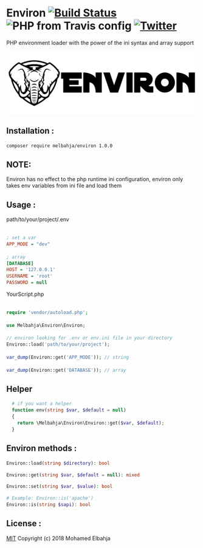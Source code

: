 # Environ [![Build Status](https://img.shields.io/travis/melbahja/environ/master.svg)](https://travis-ci.org/melbahja/environ) ![PHP from Travis config](https://img.shields.io/travis/php-v/melbahja/environ.svg) [![Twitter](https://img.shields.io/twitter/url/https/github.com/melbahja/environ.svg?style=social)](https://twitter.com/intent/tweet?text=Wow:&url=https%3A%2F%2Fgithub.com%2Fmelbahja%2Fenviron)

PHP environment loader with the power of the ini syntax and array support

![](environ.jpg?raw=true)

## Installation :

```bash
composer require melbahja/environ 1.0.0
```

## NOTE:

Environ has no effect to the php runtime ini configuration, environ only takes env variables from ini file and load them 

## Usage :

path/to/your/project/.env
```ini

; set a var
APP_MODE = "dev"

; array
[DATABASE]
HOST = '127.0.0.1'
USERNAME = 'root'
PASSWORD = null

```

YourScript.php
```php

require 'vendor/autoload.php';

use Melbahja\Environ\Environ;

// environ looking for .env or env.ini file in your directory
Environ::load('path/to/your/project');

var_dump(Environ::get('APP_MODE')); // string

var_dump(Environ::get('DATABASE')); // array

```

## Helper

```php
  # if you want a helper
  function env(string $var, $default = null)
  {
    return \Melbahja\Environ\Environ::get($var, $default);
  }
```

## Environ methods :

```php
Environ::load(string $directory): bool
```
```php
Environ::get(string $var, $default = null): mixed
```
```php
Environ::set(string $var, $value): bool
```
```php
# Example: Environ::is('apache') 
Environ::is(string $sapi): bool
```


## License :

[MIT](https://github.com/melbahja/environ/blob/master/LICENSE) Copyright (c) 2018 Mohamed Elbahja
